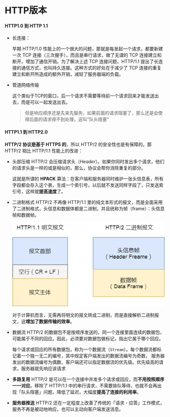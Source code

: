 # HTTP版本

#### HTTP1.0 到 HTTP 1.1

- 长连接：

  早期 HTTP/1.0 性能上的一个很大的问题，那就是每发起一个请求，都要新建一次 TCP 连接（三次握手），而且是串行请求，做了无谓的 TCP 连接建立和断开，增加了通信开销。为了解决上述 TCP 连接问题，HTTP/1.1 提出了长连接的通信方式，也叫持久连接。这种方式的好处在于减少了 TCP 连接的重复建立和断开所造成的额外开销，减轻了服务器端的负载。

- 管道网络传输

  这个类似于TCP的窗口，后一个请求不需要等待前一个请求回来才能发送出去，而是可以一起发送出去。

  > 但是响应顺序还是先来先服务，如果前面的请求阻塞了，那么还是会使得后面的请求得不到处理，这叫“队头阻塞”

#### HTTP1.1 到 HTTP2.0

**HTTP/2 协议是基于 HTTPS 的**，所以 HTTP/2 的安全性也是有保障的。那 HTTP/2 相比 HTTP/1.1 性能上的改进：

- 头部压缩
  HTTP/2 会压缩请求头（*Header*）。如果你同时发出多个请求，他们的请求头是一样的或是相似的，那么，协议会帮你消除重复的部分。

  这就是所谓的 **HPACK** 算法：在客户端和服务器同时维护一张头信息表，所有字段都会存入这个表，生成一个索引号，以后就不发送同样字段了，只发送索引号，这样就**提高速度**了。

- 二进制格式
  HTTP/2 不再像 HTTP/1.1 里的纯文本形式的报文，而是全面采用了二进制格式，头信息和数据体都是二进制，并且统称为帧（frame）：头信息帧和数据帧。

  ![img](image/HTTP_2_格式.jpg)

  对于计算机而言，无需再将明文的报文转成二进制，而是直接解析二进制报文，这**增加了数据传输的效率**。

- 数据流
  HTTP/2 的数据包不是按顺序发送的，同一个连接里面连续的数据包，可能属于不同的回应。因此，必须要对数据包做标记，指出它属于哪个回应。

  每个请求或回应的所有数据包，称为一个数据流（`Stream`）。每个数据流都标记着一个独一无二的编号，其中规定客户端发出的数据流编号为奇数， 服务器发出的数据流编号为偶数、客户端还可以指定数据流的优先级。优先级高的请求，服务器就先响应该请求

- **多路复用**
  HTTP/2 是可以在一个连接中并发多个请求或回应，而**不用按照顺序一一对应**。移除了 HTTP/1.1 中的串行请求，不需要排队等待，也就不会再出现「队头阻塞」问题，降低了延迟，大幅度**提高了连接的利用率**。

- **服务器推送**
  HTTP/2 还在一定程度上改善了传统的「请求 - 应答」工作模式，服务不再是被动地响应，也可以主动向客户端发送消息。